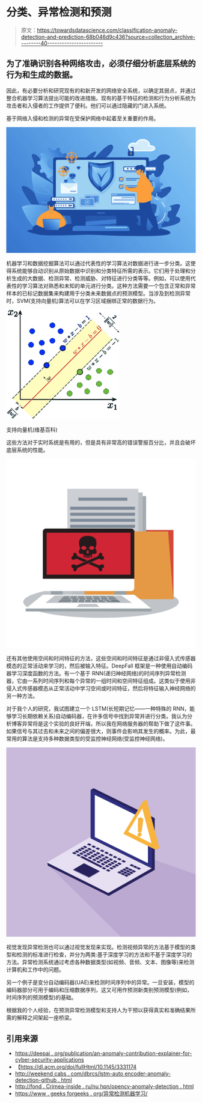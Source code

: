 # 分类、异常检测和预测

> 原文：<https://towardsdatascience.com/classification-anomaly-detection-and-prediction-68b046d9c436?source=collection_archive---------40----------------------->

## 为了准确识别各种网络攻击，必须仔细分析底层系统的行为和生成的数据。

因此，有必要分析和研究现有的和新开发的网络安全系统，以确定其弱点，并通过整合机器学习算法提出可能的改进措施。现有的基于特征的检测和行为分析系统为攻击者和入侵者的工作提供了便利。他们可以通过隐藏的门进入系统。

基于网络入侵和检测的异常在受保护网络中起着至关重要的作用。

![](img/4ff38688149eed44bca1efef60685c3f.png)

机器学习和数据挖掘算法可以通过代表性的学习算法对数据进行进一步分类。这使得系统能够自动识别从原始数据中识别和分类特征所需的表示。它们用于处理和分析生成的大数据、检测异常、检测威胁、对特征进行分类等等。例如，可以使用代表性的学习算法对熟悉和未知的单元进行分类。这种方法需要一个包含正常和异常样本的已标记数据集来构建用于分类未来数据点的预测模型。当涉及到检测异常时，SVM(支持向量机)算法可以在学习区域捆绑正常的数据行为。

![](img/b64882887bed8721f373d27cfb939e76.png)

支持向量机(维基百科)

这些方法对于实时系统是有用的，但是具有非常高的错误警报百分比，并且会破坏底层系统的性能。

![](img/adc2262d787b523b29cc51ae65333b3f.png)

还有其他使用空间和时间特征的方法，这些空间和时间特征是通过非侵入式传感器模态的正常活动来学习的，然后被输入特征。DeepFall 框架是一种使用自动编码器学习深度函数的方法。有一个基于 RNN(递归神经网络)的时间序列异常检测器，它由一系列时间序列和每个异常的一组时间和空间特征组成。这类似于使用非侵入式传感器模态从正常活动中学习空间或时间特征，然后将特征输入神经网络的另一种方法。

对于我个人的研究，我试图建立一个 LSTM(长短期记忆——一种特殊的 RNN，能够学习长期依赖关系)自动编码器，在许多信号中找到异常并进行分类。我认为分析博客异常将是这个实验的良好开端，所以我在网络服务器的帮助下做了这件事。如果信号与其过去和未来之间的偏差很大，则事件会影响其发生的概率。为此，最常用的算法是支持多种数据类型的受监控神经网络(受监控神经网络)。

![](img/fbcd4cab1f405034eba65b838888f8af.png)

视觉发现异常检测也可以通过视觉发现来实现。检测视频异常的方法基于模型的类型和检测的标准进行检查，并分为两类:基于深度学习的方法和不基于深度学习的方法。异常检测系统通过考虑各种数据类型(如视频、音频、文本、图像等)来检测计算机和工作中的问题。

另一个例子是变分自动编码器(UAE)来检测时间序列中的异常。一旦安装，模型的编码器部分可用于编码和压缩数据序列，这又可用作预测新类别预测模型(例如，时间序列的预测模型)的基础。

根据我的个人经验，在预测异常检测模型和支持人为干预以获得真实和准确结果所需的解释之间架起一座桥梁。

## **引用来源**

*   [https://deepai . org/publication/an-anomaly-contribution-explainer-for-cyber-security-applications](https://deepai.org/publication/an-anomaly-contribution-explainer-for-cyber-security-applications)
*   【https://dl.acm.org/doi/fullHtml/10.1145/3331174 
*   [http://weekend cabs . com/dbrcs/lstm-auto encoder-anomaly-detection-github . html](http://weekendcabs.com/dbrcs/lstm-autoencoder-anomaly-detection-github.html)
*   [http://fond . Crimea-inside . ru/nu hpn/opencv-anomaly-detection . html](http://fond.crimea-inside.ru/nuhpn/opencv-anomaly-detection.html)
*   [https://www . geeks forgeeks . org/异常检测机器学习/](https://www.geeksforgeeks.org/machine-learning-for-anomaly-detection/)